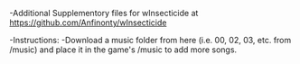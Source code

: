 -Additional Supplementory files for wInsecticide at https://github.com/Anfinonty/wInsecticide

-Instructions:
-Download a music folder from here (i.e. 00, 02, 03, etc. from /music) and place it in the game's /music to add more songs. 
